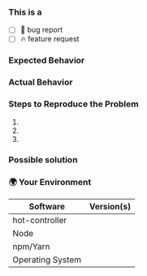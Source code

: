 ### This is a
- [ ] 🐛 bug report
- [ ] 🔥 feature request
<!-- put an `x` above on correct issue type-->
<!-- example: [x] 🐛 bug report -->

<!-- You can erase any parts of this template not applicable to your Issue. -->

### Expected Behavior


### Actual Behavior


### Steps to Reproduce the Problem

  1.
  1.
  1.
  
### Possible solution
<!--- Not obligatory, but suggest a fix/reason for the bug, -->

<!--- or ideas how to implement the addition or change -->

### 🌍 Your Environment

<!--- Include as many relevant details about the environment you experienced the bug in -->

| Software         | Version(s) |
| ---------------- | ---------- |
| hot-controller   |                <!-- $ hot-controller -V -->
| Node             |                <!-- $ node-v -->
| npm/Yarn         |                <!-- $ npm -v or yarn -V -->
| Operating System |                
